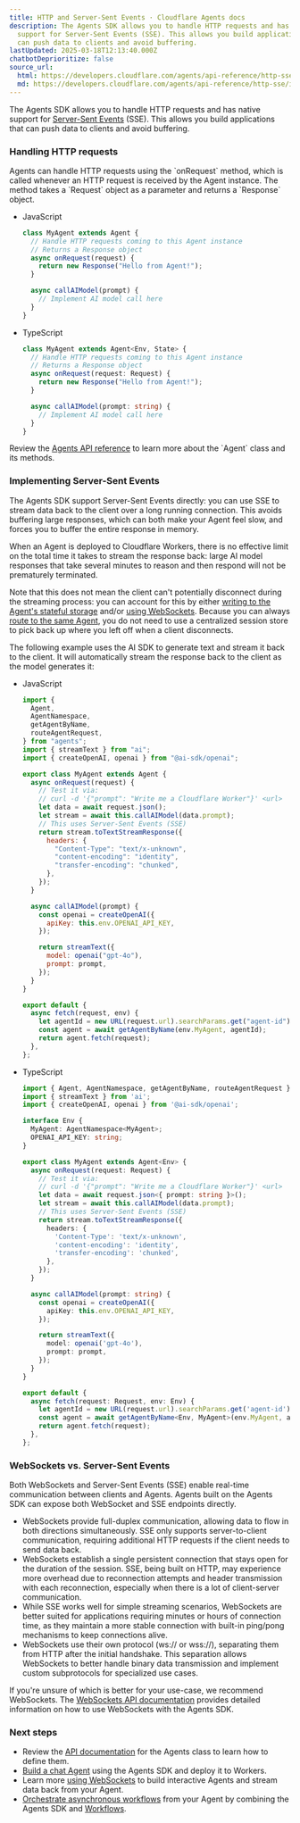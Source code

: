 ```yaml
---
title: HTTP and Server-Sent Events · Cloudflare Agents docs
description: The Agents SDK allows you to handle HTTP requests and has native
  support for Server-Sent Events (SSE). This allows you build applications that
  can push data to clients and avoid buffering.
lastUpdated: 2025-03-18T12:13:40.000Z
chatbotDeprioritize: false
source_url:
  html: https://developers.cloudflare.com/agents/api-reference/http-sse/
  md: https://developers.cloudflare.com/agents/api-reference/http-sse/index.md
---
```


The Agents SDK allows you to handle HTTP requests and has native support for [Server-Sent Events](https://developer.mozilla.org/en-US/docs/Web/API/Server-sent_events) (SSE). This allows you build applications that can push data to clients and avoid buffering.

### Handling HTTP requests

Agents can handle HTTP requests using the \`onRequest\` method, which is called whenever an HTTP request is received by the Agent instance. The method takes a \`Request\` object as a parameter and returns a \`Response\` object.

* JavaScript

  ```js
  class MyAgent extends Agent {
    // Handle HTTP requests coming to this Agent instance
    // Returns a Response object
    async onRequest(request) {
      return new Response("Hello from Agent!");
    }

    async callAIModel(prompt) {
      // Implement AI model call here
    }
  }
  ```

* TypeScript

  ```ts
  class MyAgent extends Agent<Env, State> {
    // Handle HTTP requests coming to this Agent instance
    // Returns a Response object
    async onRequest(request: Request) {
      return new Response("Hello from Agent!");
    }

    async callAIModel(prompt: string) {
      // Implement AI model call here
    }
  }
  ```

Review the [Agents API reference](https://developers.cloudflare.com/agents/api-reference/agents-api/) to learn more about the \`Agent\` class and its methods.

### Implementing Server-Sent Events

The Agents SDK support Server-Sent Events directly: you can use SSE to stream data back to the client over a long running connection. This avoids buffering large responses, which can both make your Agent feel slow, and forces you to buffer the entire response in memory.

When an Agent is deployed to Cloudflare Workers, there is no effective limit on the total time it takes to stream the response back: large AI model responses that take several minutes to reason and then respond will not be prematurely terminated.

Note that this does not mean the client can't potentially disconnect during the streaming process: you can account for this by either [writing to the Agent's stateful storage](https://developers.cloudflare.com/agents/api-reference/store-and-sync-state/) and/or [using WebSockets](https://developers.cloudflare.com/agents/api-reference/websockets/). Because you can always [route to the same Agent](https://developers.cloudflare.com/agents/api-reference/calling-agents/), you do not need to use a centralized session store to pick back up where you left off when a client disconnects.

The following example uses the AI SDK to generate text and stream it back to the client. It will automatically stream the response back to the client as the model generates it:

* JavaScript

  ```js
  import {
    Agent,
    AgentNamespace,
    getAgentByName,
    routeAgentRequest,
  } from "agents";
  import { streamText } from "ai";
  import { createOpenAI, openai } from "@ai-sdk/openai";

  export class MyAgent extends Agent {
    async onRequest(request) {
      // Test it via:
      // curl -d '{"prompt": "Write me a Cloudflare Worker"}' <url>
      let data = await request.json();
      let stream = await this.callAIModel(data.prompt);
      // This uses Server-Sent Events (SSE)
      return stream.toTextStreamResponse({
        headers: {
          "Content-Type": "text/x-unknown",
          "content-encoding": "identity",
          "transfer-encoding": "chunked",
        },
      });
    }

    async callAIModel(prompt) {
      const openai = createOpenAI({
        apiKey: this.env.OPENAI_API_KEY,
      });

      return streamText({
        model: openai("gpt-4o"),
        prompt: prompt,
      });
    }
  }

  export default {
    async fetch(request, env) {
      let agentId = new URL(request.url).searchParams.get("agent-id") || "";
      const agent = await getAgentByName(env.MyAgent, agentId);
      return agent.fetch(request);
    },
  };
  ```

* TypeScript

  ```ts
  import { Agent, AgentNamespace, getAgentByName, routeAgentRequest } from 'agents';
  import { streamText } from 'ai';
  import { createOpenAI, openai } from '@ai-sdk/openai';

  interface Env {
    MyAgent: AgentNamespace<MyAgent>;
    OPENAI_API_KEY: string;
  }

  export class MyAgent extends Agent<Env> {
    async onRequest(request: Request) {
      // Test it via:
      // curl -d '{"prompt": "Write me a Cloudflare Worker"}' <url>
      let data = await request.json<{ prompt: string }>();
      let stream = await this.callAIModel(data.prompt);
      // This uses Server-Sent Events (SSE)
      return stream.toTextStreamResponse({
        headers: {
          'Content-Type': 'text/x-unknown',
          'content-encoding': 'identity',
          'transfer-encoding': 'chunked',
        },
      });
    }

    async callAIModel(prompt: string) {
      const openai = createOpenAI({
        apiKey: this.env.OPENAI_API_KEY,
      });

      return streamText({
        model: openai('gpt-4o'),
        prompt: prompt,
      });
    }
  }

  export default {
    async fetch(request: Request, env: Env) {
      let agentId = new URL(request.url).searchParams.get('agent-id') || '';
      const agent = await getAgentByName<Env, MyAgent>(env.MyAgent, agentId);
      return agent.fetch(request);
    },
  };
  ```

### WebSockets vs. Server-Sent Events

Both WebSockets and Server-Sent Events (SSE) enable real-time communication between clients and Agents. Agents built on the Agents SDK can expose both WebSocket and SSE endpoints directly.

* WebSockets provide full-duplex communication, allowing data to flow in both directions simultaneously. SSE only supports server-to-client communication, requiring additional HTTP requests if the client needs to send data back.
* WebSockets establish a single persistent connection that stays open for the duration of the session. SSE, being built on HTTP, may experience more overhead due to reconnection attempts and header transmission with each reconnection, especially when there is a lot of client-server communication.
* While SSE works well for simple streaming scenarios, WebSockets are better suited for applications requiring minutes or hours of connection time, as they maintain a more stable connection with built-in ping/pong mechanisms to keep connections alive.
* WebSockets use their own protocol (ws\:// or wss\://), separating them from HTTP after the initial handshake. This separation allows WebSockets to better handle binary data transmission and implement custom subprotocols for specialized use cases.

If you're unsure of which is better for your use-case, we recommend WebSockets. The [WebSockets API documentation](https://developers.cloudflare.com/agents/api-reference/websockets/) provides detailed information on how to use WebSockets with the Agents SDK.

### Next steps

* Review the [API documentation](https://developers.cloudflare.com/agents/api-reference/agents-api/) for the Agents class to learn how to define them.
* [Build a chat Agent](https://developers.cloudflare.com/agents/getting-started/build-a-chat-agent/) using the Agents SDK and deploy it to Workers.
* Learn more [using WebSockets](https://developers.cloudflare.com/agents/api-reference/websockets/) to build interactive Agents and stream data back from your Agent.
* [Orchestrate asynchronous workflows](https://developers.cloudflare.com/agents/api-reference/run-workflows) from your Agent by combining the Agents SDK and [Workflows](https://developers.cloudflare.com/workflows).

